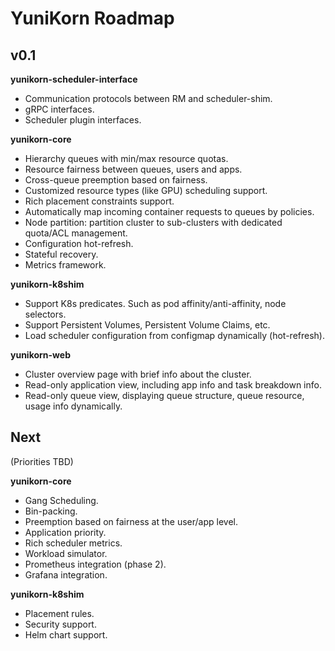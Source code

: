 # YuniKorn Roadmap

## v0.1

**yunikorn-scheduler-interface**

* Communication protocols between RM and scheduler-shim.
* gRPC interfaces.
* Scheduler plugin interfaces.

**yunikorn-core**

* Hierarchy queues with min/max resource quotas.
* Resource fairness between queues, users and apps.
* Cross-queue preemption based on fairness.
* Customized resource types (like GPU) scheduling support.
* Rich placement constraints support.
* Automatically map incoming container requests to queues by policies. 
* Node partition: partition cluster to sub-clusters with dedicated quota/ACL management.
* Configuration hot-refresh.
* Stateful recovery.
* Metrics framework.

**yunikorn-k8shim**

* Support K8s predicates. Such as pod affinity/anti-affinity, node selectors.
* Support Persistent Volumes, Persistent Volume Claims, etc.
* Load scheduler configuration from configmap dynamically (hot-refresh).

**yunikorn-web**

* Cluster overview page with brief info about the cluster.
* Read-only application view, including app info and task breakdown info.
* Read-only queue view, displaying queue structure, queue resource, usage info dynamically.


## Next

(Priorities TBD)

**yunikorn-core**

* Gang Scheduling.
* Bin-packing.
* Preemption based on fairness at the user/app level.
* Application priority.
* Rich scheduler metrics.
* Workload simulator.
* Prometheus integration (phase 2).
* Grafana integration.

**yunikorn-k8shim**

* Placement rules.
* Security support.
* Helm chart support.
